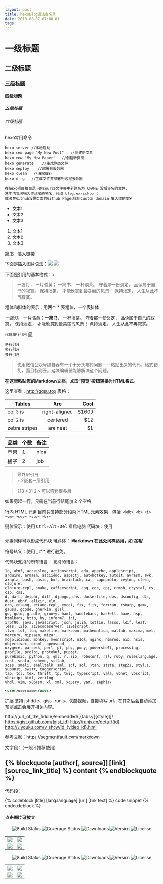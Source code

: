 ```yaml
---
layout: post
title: hexoBlog语法备忘录
date: 2018-08-07 07:00:01
tags:
---
```


# 一级标题
## 二级标题
### 三级标题
#### 四级标题
##### 五级标题
###### 六级标题 


hexo常用命令
````
hexo server //本地启动
hexo new page "My New Post"   //创建新文章
hexo new "My New Paper"   //创建新页面
hexo generate    //生成静态文件
hexo deploy    //部署到服务器
hexo clean   //清除缓存
hexo d -g   //生成文件并部署到远程服务器
````

```
在hexo项目根目录下的source文件夹中新建名为 CNAME 没后缀名的文件，
其中内容编辑为你绑定的域名，例如 blog.exrick.cn；
或者在Github设置页面的Github Pages找到Custom domain 填入你的域名
```

<!-- more -->

- 文本1
- 文本2
- 文本3

1. 文本1
2. 文本2
3. 文本3

[简书](http://www.jianshu.com)--插入链接

下面是插入图片语法：![](图片链接地址)
![](http://upload-images.jianshu.io/upload_images/259-0ad0d0bfc1c608b6.jpg?imageMogr2/auto-orient/strip%7CimageView2/2/w/1240)

下面是引用的基本格式：>
> 一盏灯， 一片昏黄； 一简书， 一杯淡茶。 守着那一份淡定， 品读属于自己的寂寞。 保持淡定， 才能欣赏到最美丽的风景！ 保持淡定， 人生从此不再寂寞。

粗体和斜体的表示：用两个 * 表粗体，一个表斜体

*一盏灯*， 一片昏黄；**一简书**， 一杯淡茶。 守着那一份淡定， 品读属于自己的寂寞。 保持淡定， 才能欣赏到最美丽的风景！ 保持淡定， 人生从此不再寂寞。

`代码单行引用` [简](http://www.jianshu.com)

```
多行引用
多行引用
多行引用
```

> 使用微信公众号编辑器有一个十分头疼的问题——粘贴出来的代码，格式错乱，而且特别丑。这块编辑器能够解决这个问题。

**在这里粘贴您的Markdown文档，点击“预览”按钮转换为HTML格式。** 


这里查看：<http://gqsu.top>
表格：

| Tables        | Are           | Cool  |
| ------------- |:-------------:| -----:|
| col 3 is      | right-aligned | $1600 |
| col 2 is      | centered      |   $12 |
| zebra stripes | are neat      |    $1 |


| 品类 | 个数 | 备注 |
|-----|-----|------|
| 苹果 | 1   | nice |
| 橘子 | 2   | job |

> 最外层引用  
      > 2嵌套一层引用  

> 213 >31 2 > 可以嵌套很多层

如果另起一行，只需在当前行结尾加 2 个空格

行内 HTML 元素
目前只支持部分段内 HTML 元素效果，包括` <kdb> <b> <i> <em> <sup> <sub> <br>`  

键位显示：使用 <kbd>Ctrl</kbd>+<kbd>Alt</kbd>+<kbd>Del</kbd> 重启电脑
代码块：使用 <pre></pre> 元素同样可以形成代码块
粗斜体：<b> Markdown 在此处同样适用，如 *加粗* </b>

符号转义：使用 \_ \# \* 进行避免。

代码块支持的所有语言：
支持的语言：
```
1c, abnf, accesslog, actionscript, ada, apache, applescript, 
arduino, armasm, asciidoc, aspectj, autohotkey, autoit, avrasm, awk, 
axapta, bash, basic, bnf, brainfuck, cal, capnproto, ceylon, clean, clojure, 
clojure-repl, cmake, coffeescript, coq, cos, cpp, crmsh, crystal, cs, csp, css, 
d, dart, delphi, diff, django, dns, dockerfile, dos, dsconfig, dts, dust, ebnf, elixir, elm, 
erb, erlang, erlang-repl, excel, fix, flix, fortran, fsharp, gams, gauss, gcode, gherkin, glsl, 
go, golo, gradle, groovy, haml, handlebars, haskell, haxe, hsp, htmlbars, http, hy, inform7, ini, 
irpf90, java, javascript, json, julia, kotlin, lasso, ldif, leaf, less, lisp, livecodeserver, livescript,
llvm, lsl, lua, makefile, markdown, mathematica, matlab, maxima, mel, mercury, mipsasm, mizar, 
mojolicious, monkey, moonscript, n1ql, nginx, nimrod, nix, nsis, objectivec, ocaml, openscad, 
oxygene, parser3, perl, pf, php, pony, powershell, processing, profile, prolog, protobuf, puppet, 
purebasic, python, q, qml, r, rib, roboconf, rsl, ruby, ruleslanguage, rust, scala, scheme, scilab, 
scss, smali, smalltalk, sml, sqf, sql, stan, stata, step21, stylus, subunit, swift, taggerscript, 
tap, tcl, tex, thrift, tp, twig, typescript, vala, vbnet, vbscript, vbscript-html, verilog,
vhdl, vim, x86asm, xl, xml, xquery, yaml, zephir\
```

```xml
<user>username</user>
```


扩展
支持 jsfiddle、gist、runjs、优酷视频，直接填写 url，在其之后会自动添加预览点击会展开相关内容。

http://{url_of_the_fiddle}/embedded/[{tabs}/[{style}]]/
https://gist.github.com/{gist_id}
http://runjs.cn/detail/{id}
http://v.youku.com/v_show/id_{video_id}.html


参考文献：https://segmentfault.com/markdown

<!-- <iframe frameborder="no" border="0" marginwidth="0" marginheight="0" width=330 height=86> -->




文字段：（一般不推荐使用）

{% blockquote [author[, source]] [link] [source_link_title] %}
content
{% endblockquote %}
---

代码段：

{% codeblock [title] [lang:language] [url] [link text] %}
code snippet
{% endcodeblock %}


#### 点击图片可放大

<p align="center">
 <img src="https://img.shields.io/circleci/project/vuejs/vue/dev.svg" alt="Build Status">
  <img src="https://img.shields.io/badge/Spring%20Cloud-EdgwareSR4-orange.svg" alt="Coverage Status">
  <img src="https://img.shields.io/badge/Spring%20Boot-1.5.13-blue.svg" alt="Downloads">
  <img src="https://img.shields.io/npm/v/npm.svg" alt="Version">
  <img src="https://img.shields.io/npm/l/vue.svg" alt="License">
</p>

<table>
    <tr>
        <td><img src="https://oss.pig4cloud.com/pic/201806/login.png"/></td>
        <td><img src="https://oss.pig4cloud.com/pic/201806/1.png"/></td>
    </tr>
    <tr>
        <td><img src="https://oss.pig4cloud.com/pic/201806/2.png"/></td>
        <td><img src="https://oss.pig4cloud.com/pic/201806/3.png"/></td>
    </tr>
    <tr>
</table>






<p align="center">
 <img src="https://img.shields.io/circleci/project/vuejs/vue/dev.svg" alt="Build Status">
  <img src="https://img.shields.io/badge/Spring%20Cloud-EdgwareSR4-orange.svg" alt="Coverage Status">
  <img src="https://img.shields.io/badge/Spring%20Boot-1.5.13-blue.svg" alt="Downloads">
  <img src="https://img.shields.io/npm/v/npm.svg" alt="Version">
  <img src="https://img.shields.io/npm/l/vue.svg" alt="License">
</p>

<table>
    <tr>
        <td><img src="https://oss.pig4cloud.com/pic/201806/login.png"/></td>
        <td><img src="https://oss.pig4cloud.com/pic/201806/1.png"/></td>
    </tr>
    <tr>
        <td><img src="https://oss.pig4cloud.com/pic/201806/2.png"/></td>
        <td><img src="https://oss.pig4cloud.com/pic/201806/3.png"/></td>
    </tr>
    <tr>
</table>